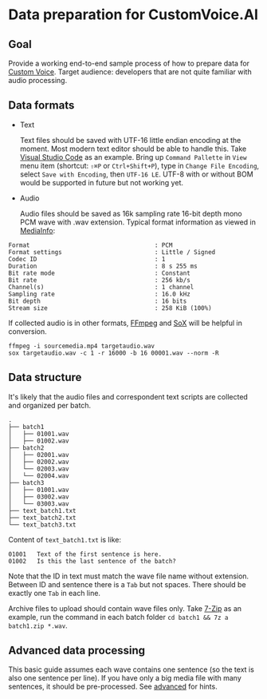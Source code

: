 # Data preparation for CustomVoice.AI

## Goal

Provide a working end-to-end sample process of how to prepare data for [Custom Voice](https://customvoice.ai). Target audience: developers that are not quite familiar with audio processing.

## Data formats

* Text

  Text files should be saved with UTF-16 little endian encoding at the moment. Most modern text editor should be able to handle this. Take [Visual Studio Code](https://code.visualstudio.com) as an example. Bring up `Command Pallette` in `View` menu item (shortcut: `⇧⌘P` or `Ctrl+Shift+P`), type in `Change File Encoding`, select `Save with Encoding`, then `UTF-16 LE`. UTF-8 with or without BOM would be supported in future but not working yet.

* Audio

  Audio files should be saved as 16k sampling rate 16-bit depth mono PCM wave with .wav extension. Typical format information as viewed in [MediaInfo](https://mediaarea.net/en/MediaInfo):

```text
Format                                   : PCM
Format settings                          : Little / Signed
Codec ID                                 : 1
Duration                                 : 8 s 255 ms
Bit rate mode                            : Constant
Bit rate                                 : 256 kb/s
Channel(s)                               : 1 channel
Sampling rate                            : 16.0 kHz
Bit depth                                : 16 bits
Stream size                              : 258 KiB (100%)
```

  If collected audio is in other formats, [FFmpeg](https://www.ffmpeg.org) and [SoX](http://sox.sourceforge.net) will be helpful in conversion.

```shell
ffmpeg -i sourcemedia.mp4 targetaudio.wav
sox targetaudio.wav -c 1 -r 16000 -b 16 00001.wav --norm -R
```

## Data structure

It's likely that the audio files and correspondent text scripts are collected and organized per batch.

```text
.
├── batch1
│   ├── 01001.wav
│   ├── 01002.wav
├── batch2
│   ├── 02001.wav
│   ├── 02002.wav
│   └── 02003.wav
│   └── 02004.wav
├── batch3
│   ├── 01001.wav
│   ├── 03002.wav
│   └── 03003.wav
├── text_batch1.txt
├── text_batch2.txt
└── text_batch3.txt
```

Content of `text_batch1.txt` is like:

```text
01001	Text of the first sentence is here.
01002	Is this the last sentence of the batch?
```

Note that the ID in text must match the wave file name without extension. Between ID and sentence there is a `Tab` but not spaces. There should be exactly one `Tab` in each line.

Archive files to upload should contain wave files only. Take [7-Zip](https://www.7-zip.org) as an example, run the command in each batch folder `cd batch1 && 7z a batch1.zip *.wav`.

## Advanced data processing

This basic guide assumes each wave contains one sentence (so the text is also one sentence per line). If you have only a big media file with many sentences, it should be pre-processed. See [advanced](code/README.md) for hints.
